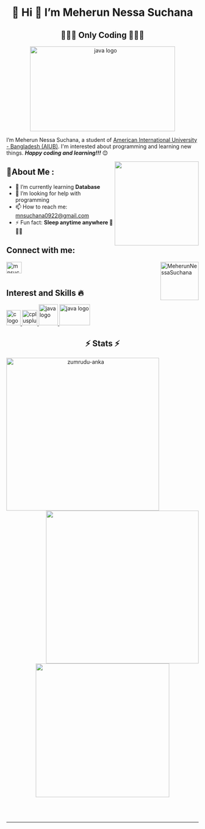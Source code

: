 
<h1 align="center">👋 Hi 👋 I’m Meherun Nessa Suchana </h1>
<h2 align="center"> 👩🏻‍💻 Only Coding 👩🏼‍💻 </h2>
<div align="center"> <img src="https://media.tenor.com/0GcbKtVSr8sAAAAC/geek-laptop.gif" height="222" width="380" alt="java logo" /> </div> 
<!--  <div align="center"> <img src="https://media.tenor.com/v3Kzb5rlFdgAAAAi/mochi-cute.gif" height="400" width="400" alt="java logo" /> </div> -->

I’m Meherun Nessa Suchana, a student of [American International University - Bangladesh (AIUB)](https://www.aiub.edu/). I'm interested about programming and learning new things. ***Happy coding and learning!!!*** 😊

<!-- <div align="right"> <img src="https://media.tenor.com/jHg-q58KgiYAAAAC/scaler-create-impact.gif" height="350" width="500" alt="java logo" /> </div> -->

<img align="right" height="220" src=https://media.tenor.com/jHg-q58KgiYAAAAC/scaler-create-impact.gif  /> 

<h2 align="left"> 💫About Me : </h2>

- 🌱 I’m currently learning **Database**
- 🤔 I’m looking for help with programming
- 📫 How to reach me: mnsuchana0922@gmail.com
- ⚡ Fun fact: **Sleep anytime anywhere 🥱😴💤**

<h2 align="left">Connect with me:</h2>
<a href="mailto:mnsuchana0922@gmail.com" target="blank"><img align="center" src="https://upload.wikimedia.org/wikipedia/commons/thumb/8/8c/Gmail_Icon_%282013-2020%29.svg/1200px-Gmail_Icon_%282013-2020%29.svg.png" alt="mnsuchana0922@gmail.com" height="30" width="40" /></a>


<img align="right" height="100" src="https://komarev.com/ghpvc/?username=MeherunNessaSuchana&label=Profile%20views&color=0e75b6&style=flat" alt="MeherunNessaSuchana" /> 

 #
<h2 align="left">Interest and Skills 🔥</h4>
<div align="left">
  <a href="https://www.w3schools.com/c/index.php" target="_blank" rel="noreferrer"> <img src="https://upload.wikimedia.org/wikipedia/commons/1/19/C_Logo.png" height="40" width="37" alt="c logo"/> </a>
  <a href="https://www.w3schools.com/cpp/default.asp" target="_blank" rel="noreferrer"> <img src="https://upload.wikimedia.org/wikipedia/commons/1/18/ISO_C%2B%2B_Logo.svg" height="40" width="40" alt="cplusplus logo"/> </a>
  <a href="https://www.w3schools.com/java/" target="_blank" rel="noreferrer"> <img src="https://cdn.jsdelivr.net/gh/devicons/devicon/icons/java/java-original.svg" height="55" width="50" alt="java logo"/> </a>
  <a href="https://www.javatpoint.com/java-swing" target="_blank" rel="noreferrer"> <img src="http://www.marksmantech.com/images/technology/javaswing.png" height="55" width="80" alt="java logo"/> </a>

</div>

###

<h2 align="center">⚡ Stats ⚡</h2>
<p align=center>
  <div align=center>
    <a href="https://github.com/denvercoder1/github-readme-streak-stats" title="Go to Source">
      <img align="left" width=400 src="https://github-stats-alpha.vercel.app/api?username=MeherunNessaSuchana&cc=282a36&tc=edede7&ic=ff6e96&bc=dddbdb" alt="zumrudu-anka" />
    </a>
    <a href="https://github.com/anuraghazra/github-readme-stats" title="Go to Source">
      <img align="right" width=400 src="https://github-readme-stats.vercel.app/api/top-langs?username=MeherunNessaSuchana&locale=en&hide_title=false&layout=compact&card_width=320&langs_count=5&theme=dracula&hide_border=false&order=2" />
    </a>
  </div>
  <br><br><br><br><br><br><br><br><br>
  <div align=center>
    <a href="https://github.com/anuraghazra/github-readme-stats">
      <img width=350 align="center" src="https://streak-stats.demolab.com?user=MeherunNessaSuchana&locale=en&mode=daily&theme=dracula&hide_border=false&border_radius=5&order=3" />
    </a>
  </div>
  
  <br>
  <br>
  <br>
</p>
<hr>

###


<!--
- 🔭 I’m currently working on ...
- 👯 I’m looking to collaborate on ...
- 💬 Ask me about ...
- 😄 Pronouns: ...
-->
